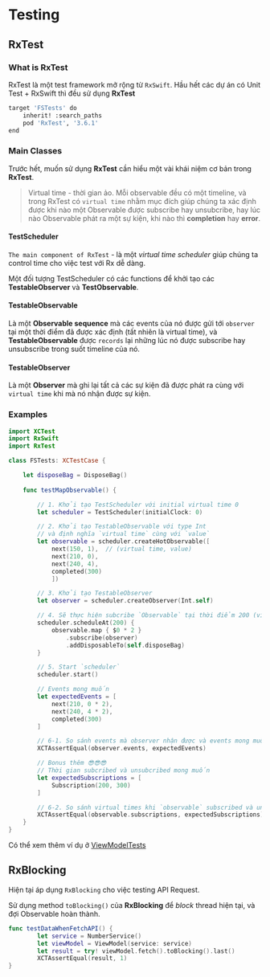 # Testing

## RxTest

### What is RxTest

RxTest là một test framework mở rộng từ `RxSwift`. Hầu hết các dự án có Unit Test + RxSwift thì đều sử dụng **RxTest**

```bash
target 'FSTests' do
    inherit! :search_paths
    pod 'RxTest', '3.6.1'
end
```

### Main Classes

Trước hết, muốn sử dụng **RxTest** cần hiểu một vài khái niệm cơ bản trong **RxTest**.

> Virtual time - thời gian ảo. Mỗi observable đều có một timeline, và trong RxTest có `virtual time` nhằm mục đích giúp chúng ta xác định được khi nào một Observable được subscribe hay unsubcribe, hay lúc nào Observable phát ra một sự kiện, khi nào thì **completion** hay **error**.

#### TestScheduler

`The main component of RxTest`  - là một *virtual time scheduler* giúp chúng ta control time cho việc test với Rx dễ dàng.

Một đối tượng TestScheduler có các functions để khởi tạo các **TestableObserver** và **TestObservable**.

#### TestableObservable

Là một **Observable sequence** mà các events của nó được gửi tới `observer` tại một thời điểm đã được xác định (tất nhiên là virtual time), và **TestableObservable** được `records` lại những lúc nó được subscribe hay unsubscribe trong suốt timeline của nó.

#### TestableObserver

Là một **Observer** mà ghi lại tất cả các sự kiện đã được phát ra cùng với `virtual time` khi mà nó nhận được sự kiện.

### Examples

```swift
import XCTest
import RxSwift
import RxTest

class FSTests: XCTestCase {

    let disposeBag = DisposeBag()
    
    func testMapObservable() {

        // 1. Khởi tạo TestScheduler với initial virtual time 0
        let scheduler = TestScheduler(initialClock: 0)

        // 2. Khởi tạo TestableObservable với type Int
        // và định nghĩa `virtual time` cùng với `value`
        let observable = scheduler.createHotObservable([
            next(150, 1),  // (virtual time, value)
            next(210, 0),
            next(240, 4),
            completed(300)
            ])

        // 3. Khởi tạo TestableObserver
        let observer = scheduler.createObserver(Int.self)

        // 4. Sẽ thực hiện subcribe `Observable` tại thời điểm 200 (virtual time)
        scheduler.scheduleAt(200) {
            observable.map { $0 * 2 }
                .subscribe(observer)
                .addDisposableTo(self.disposeBag)
        }

        // 5. Start `scheduler`
        scheduler.start()

        // Events mong muốn
        let expectedEvents = [
            next(210, 0 * 2),
            next(240, 4 * 2),
            completed(300)
        ]

        // 6-1. So sánh events mà observer nhận được và events mong muốn
        XCTAssertEqual(observer.events, expectedEvents)

        // Bonus thêm 😎😎😎
        // Thời gian subcribed và unsubcribed mong muốn
        let expectedSubscriptions = [
            Subscription(200, 300)
        ]

        // 6-2. So sánh virtual times khi `observable` subscribed và unsubscribed
        XCTAssertEqual(observable.subscriptions, expectedSubscriptions)
    }
}
```

Có thể xem thêm ví dụ ở [ViewModelTests](FS/FSTests/ViewModelTests.swift)

## RxBlocking

Hiện tại áp dụng `RxBlocking` cho việc testing API Request.

Sử dụng method `toBlocking()` của **RxBlocking** để *block* thread hiện tại, và đợi Observable hoàn thành.

```swift
func testDataWhenFetchAPI() {
        let service = NumberService()
        let viewModel = ViewModel(service: service)
        let result = try! viewModel.fetch().toBlocking().last()
        XCTAssertEqual(result, 1)
}
```

